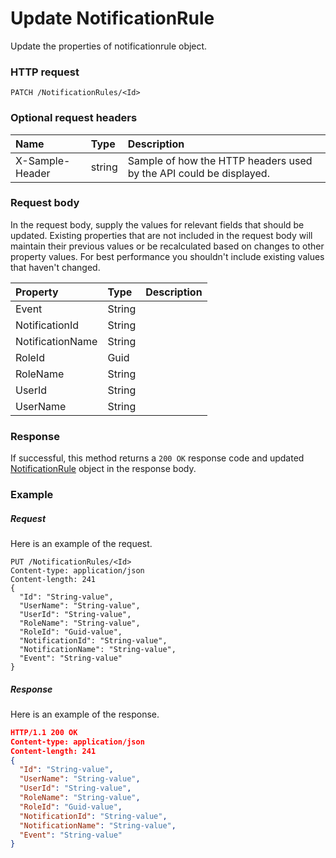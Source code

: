# Update NotificationRule

Update the properties of notificationrule object.
### HTTP request
```http
PATCH /NotificationRules/<Id>
```
### Optional request headers
| Name       | Type | Description|
|:-----------|:------|:----------|
| X-Sample-Header  | string  | Sample of how the HTTP headers used by the API could be displayed.|

### Request body
In the request body, supply the values for relevant fields that should be updated. Existing properties that are not included in the request body will maintain their previous values or be recalculated based on changes to other property values. For best performance you shouldn't include existing values that haven't changed.

| Property	   | Type	|Description|
|:---------------|:--------|:----------|
|Event|String||
|NotificationId|String||
|NotificationName|String||
|RoleId|Guid||
|RoleName|String||
|UserId|String||
|UserName|String||

### Response
If successful, this method returns a `200 OK` response code and updated [NotificationRule](../resources/notificationrule.md) object in the response body.
### Example
##### Request
Here is an example of the request.
```http
PUT /NotificationRules/<Id>
Content-type: application/json
Content-length: 241
{
  "Id": "String-value",
  "UserName": "String-value",
  "UserId": "String-value",
  "RoleName": "String-value",
  "RoleId": "Guid-value",
  "NotificationId": "String-value",
  "NotificationName": "String-value",
  "Event": "String-value"
}
```
##### Response
Here is an example of the response.
```json
HTTP/1.1 200 OK
Content-type: application/json
Content-length: 241
{
  "Id": "String-value",
  "UserName": "String-value",
  "UserId": "String-value",
  "RoleName": "String-value",
  "RoleId": "Guid-value",
  "NotificationId": "String-value",
  "NotificationName": "String-value",
  "Event": "String-value"
}
```
